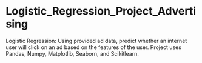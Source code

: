 # Logistic_Regression_Project_Advertising
Logistic Regression:     Using provided ad data, predict whether an internet user will click on an ad based on the features of the user. Project uses Pandas, Numpy, Matplotlib, Seaborn, and Scikitlearn.
